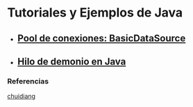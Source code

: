 # Tutoriales y Ejemplos de Java

- ## [Pool de conexiones: BasicDataSource](pool-conexiones-basicdatasource.md)

- ## [Hilo de demonio en Java](daemon-thread-java.md)


### Referencias
[chuidiang](http://chuwiki.chuidiang.org/index.php?title=Chuwiki)

